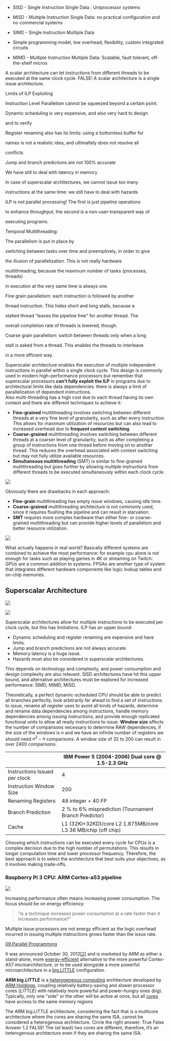

* SISD - Single Instruction Single Data : Uniprocessor systems
* MISD - Multiple Instruction Single Data: no practical configuration and no commercial systems
* SIMD - Single Instruction Multiple Data

* Simple programming model, low overhead,
flexibility, custom integrated circuits

* MIMD - Multiple Instruction Multiple Data: Scalable, fault tolerant, off-the-shelf micros

A scalar architecture can let instructions from different threads to be executed at
the same clock cycle. FALSE! A scalar architecture is a single issue architecture.



Limits of ILP Exploiting

Instruction Level Parallelism cannot be squeezed beyond a certain point.

 

Dynamic scheduling is very expensive, and also very hard to design

and to verify

 

Register renaming also has its limits: using a bottomless buffer for

names is not a realistic idea, and ultimaltely does not resolve all

conflicts

 
Jump and branch predictions are not 100% accurate

  

We have still to deal with latency in memory

  

In case of superscalar architectures, we cannot issue too many

instructions at the same time: we still have to deal with hazards

  

ILP is not parallel processing! The first is just pipeline operations

to enhance throughput, the second is a non-user-transparent way of

executing programs.




Temporal Multithreading:

  

The parallelism is put in place by

switching between tasks over time and preemptively, in order to give

the illusion of parallelization. This is not really hardware

multithreading, because the maximum number of tasks (processes, threads)

in execution at the very same time is always one.

  

Fine grain parallelism: each instruction is followed by another

thread instruction. This hides short and long stalls, because a

stalled thread "leaves the pipeline free" for another thread. The

overall completion rate of threads is lowered, though.

  

Coarse grain parallelism: switch between threads only when a long

stall is asked from a thread. This enables the threads to interleave

in a more efficent way.




Superscalar architecture enables the execution of multiple independent instructions in parallel within a single clock cycle. This design is commonly used in modern high-performance processors but remember that superscalar processors **can't fully exploit the ILP** in programs due to architectural limits like data dependencies: there is always a limit of parallelization of dependent instructions.  
Also multi-threading has a high cost due to each thread having its own context and there are different techniques to achieve it:


- **Fine-grained** multithreading involves switching between different threads at a very fine level of granularity, such as after every instruction. This allows for maximum utilization of resources but can also lead to increased overhead due to **frequent context switching**.
- **Coarse-grained** multithreading involves switching between different threads at a coarser level of granularity, such as after completing a group of instructions from one thread before moving on to another thread. This reduces the overhead associated with context switching but may not fully utilize available resources.
- **Simultaneous multithreading** (SMT) is similar to fine-grained multithreading but goes further by allowing multiple instructions from different threads to be executed simultaneously within each clock cycle.


![](images/218bf5ba28c0ebc96af3e08b3d4472ce.png)


 
Obviously there are drawbacks in each approach:

- **Fine-grain** multithreading has empty issue windows, causing idle time. 
- **Coarse-grained** multithreading architecture is not commonly used, since it requires flushing the pipeline and can result in starvation. 
- **SMT** requires more complex hardware than either fine- or coarse-grained multithreading but can provide higher levels of parallelism and better resource utilization.

![](images/0200d6edcb5abd3a937bb3fc3ef24606.png)


What actually happens in real world? Basically different systems are combined to achieve the most performance: for example cpu alone is not enough for tasks such as playing games in 4K or streaming on Twitch: GPUs are a common addition to systems. FPGAs are another type of system that integrates different hardware components like logic lookup tables and on-chip memories.




## Superscalar Architecture 


![](images/803583c8b1e3b6844826abb1bfbe66b3.png)

![](images/688e59cfa8eeeafc6b2f41d409280aaa.png)

Superscalar architectures allow for multiple instructions to be executed per clock cycle, but this has limitations. ILP has an upper bound: 

- Dynamic scheduling and register renaming are expensive and have limits.
- Jump and branch predictions are not always accurate
- Memory latency is a huge issue. 
- Hazards must also be considered in superscalar architectures. 

This depends on technology and complexity, and power consumption and design complexity are also relevant. SISD architectures have hit this upper bound, and alternative architectures must be explored for increased performance: SIMD, MIMD, MISD.

Theoretically, a perfect dynamic-scheduled CPU should be able to predict all branches perfectly, look arbitrarily far ahead to find a set of instructions to issue, rename all register uses to avoid all kinds of hazards, determine and rename data dependencies among instructions, handle memory dependencies among issuing instructions, and provide enough replicated functional units to allow all ready instructions to issue. 
**Window size** affects the number of comparisons necessary to determine RAW dependences, if the size of the windows is $n$ and we have an infinite number of registers we should need $n^2 - n$ comparisons. A window size of $32$ to $200$ can result in over $2400$ comparisons.

|                                | IBM Power 5 (2004-2006)  Dual core @ 1.5-2.3 GHz               |  
| ------------------------------ | -------------------------------------------------------------- |
| Instructions Issued per  clock | 4                                                                  |
| Instruction Window Size        | 200                                                               |
| Renaming Registers             | 48 integer + 40 FP                                                  |
| Branch Prediction              | 2 \%  to 6\% misprediction  (Tournament Branch  Predictor)        |
| Cache                          | L1 (32KI+32KD)/core  L2 1.875MB/core  L3 36 MB/chip (off chip)      |

Choosing which instructions can be executed every cycle for CPUs is a complex decision due to the high number of permutations. This results in longer computation time and lower processor frequency. Therefore, the best approach is to select the architecture that best suits your objectives, as it involves making trade-offs.

### Raspberry Pi 3 CPU: ARM Cortex-a53 pipeline

![](images/ac4aebabc3d048275d8e7ba4ac5dd6b2.png)

Increasing performance often means increasing power consumption. The focus should be on energy efficiency: 
> "Is a technique increases power consumption at a rate faster than it increases performance?"

Multiple issue processors are not energy efficient as the logic overhead incurred in issuing multiple instructions grows faster than the issue rate.


[09.Parallel Programming](../../Advanced%20Algorithms%20and%20Parallel%20Programming/src/09.Parallel%20Programming.md) 


It was announced October 30, 2012[[2]](https://en.wikipedia.org/wiki/ARM_Cortex-A53#cite_note-announce-2) and is marketed by ARM as either a stand-alone, more [energy-efficient](https://en.wikipedia.org/wiki/Performance_per_watt "Performance per watt") alternative to the more powerful Cortex-A57 microarchitecture, or to be used alongside a more powerful microarchitecture in a [big.LITTLE](https://en.wikipedia.org/wiki/ARM_big.LITTLE "ARM big.LITTLE") configuration.

**ARM big.LITTLE** is a [heterogeneous computing](https://en.wikipedia.org/wiki/Heterogeneous_computing "Heterogeneous computing") architecture developed by [ARM Holdings](https://en.wikipedia.org/wiki/ARM_Holdings "ARM Holdings"), coupling relatively battery-saving and slower processor cores (_LITTLE_) with relatively more powerful and power-hungry ones (_big_). Typically, only one "side" or the other will be active at once, but all [cores](https://en.wikipedia.org/wiki/Processor_core "Processor core") have access to the same memory regions

The ARM big.LITTLE architecture, considering the fact that is a multicore
architecture where the cores are sharing the same ISA, cannot be considered a
heterogenous architecture.
Circle the right answer: True False
Answer 1.2
FALSE! The (at least) two cores are different, therefore, it’s an heterogenous
architecture even if they are sharing the same ISA.


